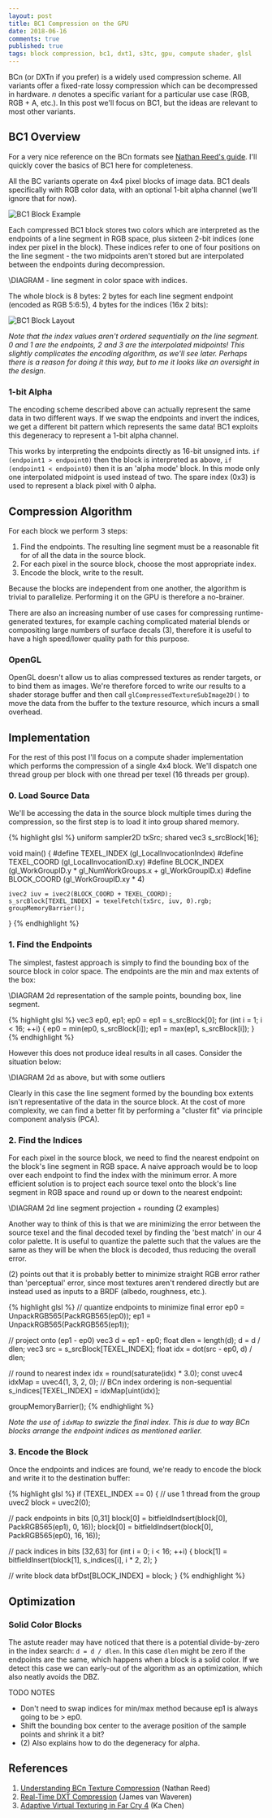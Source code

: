```yaml
---
layout: post
title: BC1 Compression on the GPU
date: 2018-06-16
comments: true
published: true
tags: block compression, bc1, dxt1, s3tc, gpu, compute shader, glsl
---
```


BCn (or DXTn if you prefer) is a widely used compression scheme. All variants offer a fixed-rate lossy compression which can be decompressed in hardware. _n_ denotes a specific variant for a particular use case (RGB, RGB + A, etc.). In this post we'll focus on BC1, but the ideas are relevant to most other variants.

## BC1 Overview ##

For a very nice reference on the BCn formats see [Nathan Reed's guide](http://www.reedbeta.com/blog/understanding-bcn-texture-compression-formats/). I'll quickly cover the basics of BC1 here for completeness.

All the BC variants operate on 4x4 pixel blocks of image data. BC1 deals specifically with RGB color data, with an optional 1-bit alpha channel (we'll ignore that for now).

![BC1 Block Example](/images/bc1-gpu/bc1_block_example.png)

Each compressed BC1 block stores two colors which are interpreted as the endpoints of a line segment in RGB space, plus sixteen 2-bit indices (one index per pixel in the block). These indices refer to one of four positions on the line segment - the two midpoints aren't stored but are interpolated between the endpoints during decompression.

\DIAGRAM - line segment in color space with indices.

The whole block is 8 bytes: 2 bytes for each line segment endpoint (encoded as RGB 5:6:5), 4 bytes for the indices (16x 2 bits):

![BC1 Block Layout](/images/bc1-gpu/bc1_block_layout.png)

_Note that the index values aren't ordered sequentially on the line segment. 0 and 1 are the endpoints, 2 and 3 are the interpolated midpoints! This slightly  complicates the encoding algorithm, as we'll see later. Perhaps there is a reason for doing it this way, but to me it looks like an oversight in the design._

### 1-bit Alpha ###

The encoding scheme described above can actually represent the same data in two different ways. If we swap the endpoints and invert the indices, we get a different bit pattern which represents the same data! BC1 exploits this degeneracy to represent a 1-bit alpha channel.

This works by interpreting the endpoints directly as 16-bit unsigned ints. `if (endpoint1 > endpoint0)` then the block is interpreted as above, `if (endpoint1 < endpoint0)` then it is an 'alpha mode' block. In this mode only one interpolated midpoint is used instead of two. The spare index (0x3) is used to represent a black pixel with 0 alpha.

## Compression Algorithm ##

For each block we perform 3 steps:

1. Find the endpoints. The resulting line segment must be a reasonable fit for of all the data in the source block.
2. For each pixel in the source block, choose the most appropriate index.
3. Encode the block, write to the result.

Because the blocks are independent from one another, the algorithm is trivial to parallelize. Performing it on the GPU is therefore a no-brainer. 

There are also an increasing number of use cases for compressing runtime-generated textures, for example caching complicated material blends or compositing large numbers of surface decals (3), therefore it is useful to have a high speed/lower quality path for this purpose.

### OpenGL ###

OpenGL doesn't allow us to alias compressed textures as render targets, or to bind them as images. We're therefore forced to write our results to a shader storage buffer and then call `glCompressedTextureSubImage2D()` to move the data from the buffer to the texture resource, which incurs a small overhead.

## Implementation ##

For the rest of this post I'll focus on a compute shader implementation which performs the compression of a single 4x4 block. We'll dispatch one thread group per block with one thread per texel (16 threads per group).

### 0. Load Source Data ###

We'll be accessing the data in the source block multiple times during the compression, so the first step is to load it into group shared memory.

{% highlight glsl %}
uniform sampler2D txSrc;
shared vec3 s_srcBlock[16];

void main()
{
	#define TEXEL_INDEX (gl_LocalInvocationIndex)
	#define TEXEL_COORD (gl_LocalInvocationID.xy)
	#define BLOCK_INDEX (gl_WorkGroupID.y * gl_NumWorkGroups.x + gl_WorkGroupID.x)
	#define BLOCK_COORD (gl_WorkGroupID.xy * 4)

	ivec2 iuv = ivec2(BLOCK_COORD + TEXEL_COORD);
	s_srcBlock[TEXEL_INDEX] = texelFetch(txSrc, iuv, 0).rgb;
	groupMemoryBarrier();
}
{% endhighlight %}

### 1. Find the Endpoints ###

The simplest, fastest approach is simply to find the bounding box of the source block in color space. The endpoints are the min and max extents of the box:

\DIAGRAM 2d representation of the sample points, bounding box, line segment.

{% highlight glsl %}
vec3 ep0, ep1;
ep0 = ep1 = s_srcBlock[0];
for (int i = 1; i < 16; ++i) {
	ep0 = min(ep0, s_srcBlock[i]);
	ep1 = max(ep1, s_srcBlock[i]);
}
{% endhighlight %}

However this does not produce ideal results in all cases. Consider the situation below:

\DIAGRAM 2d as above, but with some outliers

Clearly in this case the line segment formed by the bounding box extents isn't representative of the data in the source block. At the cost of more complexity, we can find a better fit by performing a "cluster fit" via principle component analysis (PCA). 

### 2. Find the Indices ###

For each pixel in the source block, we need to find the nearest endpoint on the block's line segment in RGB space. A naive approach would be to loop over each endpoint to find the index with the minimum error. A more efficient solution is to project each source texel onto the block's line segment in RGB space and round up or down to the nearest endpoint:

\DIAGRAM 2d line segment projection + rounding (2 examples)

Another way to think of this is that we are minimizing the error between the source texel and the final decoded texel by finding the 'best match' in our 4 color palette. It is useful to quantize the palette such that the values are the same as they will be when the block is decoded, thus reducing the overall error.

(2) points out that it is probably better to minimize straight RGB error rather than 'perceptual' error, since most textures aren't rendered directly but are instead used as inputs to a BRDF (albedo, roughness, etc.). 

{% highlight glsl %}
// quantize endpoints to minimize final error
ep0 = UnpackRGB565(PackRGB565(ep0));
ep1 = UnpackRGB565(PackRGB565(ep1));

// project onto (ep1 - ep0)
vec3 d = ep1 - ep0;
float dlen = length(d);
d = d / dlen;
vec3 src = s_srcBlock[TEXEL_INDEX];
float idx = dot(src - ep0, d) / dlen;

// round to nearest index
idx = round(saturate(idx) * 3.0);
const uvec4 idxMap = uvec4(1, 3, 2, 0); // BCn index ordering is non-sequential
s_indices[TEXEL_INDEX] = idxMap[uint(idx)];

groupMemoryBarrier();
{% endhighlight %}

_Note the use of `idxMap` to swizzle the final index. This is due to way BCn blocks arrange the endpoint indices as mentioned earlier._ 

### 3. Encode the Block ###

Once the endpoints and indices are found, we're ready to encode the block and write it to the destination buffer:

{% highlight glsl %}
if (TEXEL_INDEX == 0) { // use 1 thread from the group
	uvec2 block = uvec2(0);

 // pack endpoints in bits [0,31]
	block[0] = bitfieldIndsert(block[0], PackRGB565(ep1), 0,  16));
	block[0] = bitfieldIndsert(block[0], PackRGB565(ep0), 16, 16));

 // pack indices in bits [32,63]
	for (int i = 0; i < 16; ++i) {
		block[1] = bitfieldInsert(block[1], s_indices[i], i * 2, 2);
	}
	
 // write block data
	bfDst[BLOCK_INDEX] = block;
}
{% endhighlight %}

## Optimization ##

### Solid Color Blocks ###

The astute reader may have noticed that there is a potential divide-by-zero in the index search: `d = d / dlen`. In this case `dlen` might be zero if the endpoints are the same, which happens when a block is a solid color. If we detect this case we can early-out of the algorithm as an optimization, which also neatly avoids the DBZ.


TODO NOTES
- Don't need to swap indices for min/max method because ep1 is always going to be > ep0.
- Shift the bounding box center to the average position of the sample points and shrink it a bit?
- (2) Also explains how to do the degeneracy for alpha.

## References ##

1. [Understanding BCn Texture Compression](http://www.reedbeta.com/blog/understanding-bcn-texture-compression-formats/) (Nathan Reed)
2. [Real-Time DXT Compression](http://www.gamedev.no/projects/MegatextureCompression/324337_324337.pdf) (James van Waveren)
3. [Adaptive Virtual Texturing in Far Cry 4](http://twvideo01.ubm-us.net/o1/vault/gdc2015/presentations/Chen_Ka_AdaptiveVirtualTexture.pdf) (Ka Chen)